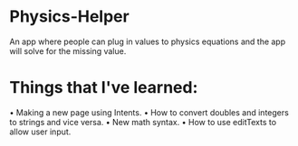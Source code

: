 # Physics-Helper
An app where people can plug in values to physics equations and the app will solve for the missing value.

# Things that I've learned:
• Making a new page using Intents.
• How to convert doubles and integers to strings and vice versa.
• New math syntax.
• How to use editTexts to allow user input.
